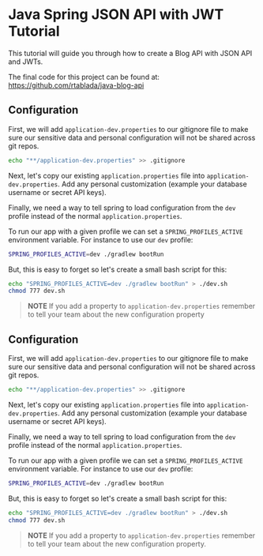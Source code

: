 # Java Spring JSON API with JWT Tutorial

This tutorial will guide you through how to create a Blog API with JSON API and JWTs.

The final code for this project can be found at: https://github.com/rtablada/java-blog-api

## Configuration

First, we will add `application-dev.properties` to our gitignore file to make sure our sensitive data and personal configuration will not be shared across git repos.

```bash
echo "**/application-dev.properties" >> .gitignore
```

Next, let's copy our existing `application.properties` file into `application-dev.properties`.
Add any personal customization (example your database username or secret API keys).

Finally, we need a way to tell spring to load configuration from the `dev` profile instead of the normal `application.properties`.

To run our app with a given profile we can set a `SPRING_PROFILES_ACTIVE` environment variable.
For instance to use our `dev` profile:

```bash
SPRING_PROFILES_ACTIVE=dev ./gradlew bootRun
```

But, this is easy to forget so let's create a small bash script for this:

```bash
echo "SPRING_PROFILES_ACTIVE=dev ./gradlew bootRun" > ./dev.sh
chmod 777 dev.sh
```

> **NOTE** If you add a property to `application-dev.properties` remember to tell your team about the new configuration property

## Configuration

First, we will add `application-dev.properties` to our gitignore file to make sure our sensitive data and personal configuration will not be shared across git repos.

```bash
echo "**/application-dev.properties" >> .gitignore
```

Next, let's copy our existing `application.properties` file into `application-dev.properties`.
Add any personal customization (example your database username or secret API keys).

Finally, we need a way to tell spring to load configuration from the `dev` profile instead of the normal `application.properties`.

To run our app with a given profile we can set a `SPRING_PROFILES_ACTIVE` environment variable.
For instance to use our `dev` profile:

```bash
SPRING_PROFILES_ACTIVE=dev ./gradlew bootRun
```

But, this is easy to forget so let's create a small bash script for this:

```bash
echo "SPRING_PROFILES_ACTIVE=dev ./gradlew bootRun" > ./dev.sh
chmod 777 dev.sh
```

> **NOTE** If you add a property to `application-dev.properties` remember to tell your team about the new configuration property.
